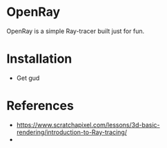 # OpenRay

OpenRay is a simple Ray-tracer built just for fun.

# Installation

- Get gud

# References
- https://www.scratchapixel.com/lessons/3d-basic-rendering/introduction-to-Ray-tracing/
- 